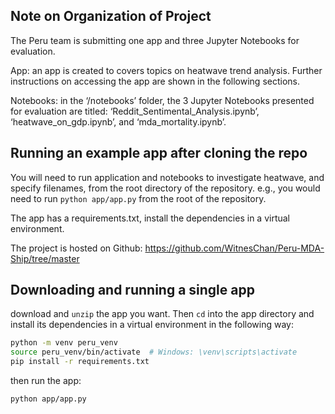 
## Note on Organization of Project

The Peru team is submitting one app and three Jupyter Notebooks for evaluation. 

App: an app is created to covers topics on heatwave trend analysis. Further instructions on accessing the app are shown in the following sections.

Notebooks: in the ‘/notebooks’ folder, the 3 Jupyter Notebooks presented for evaluation are titled: ‘Reddit_Sentimental_Analysis.ipynb’, ‘heatwave_on_gdp.ipynb’, and ‘mda_mortality.ipynb’.

## Running an example app after cloning the repo

You will need to run application and notebooks to investigate heatwave, and specify filenames, from the
root directory of the repository. e.g., you
would need to run `python app/app.py` from the root
of the repository.

The app has a requirements.txt, install the dependencies in a virtual
environment.

The project is hosted on Github: https://github.com/WitnesChan/Peru-MDA-Ship/tree/master

## Downloading and running a single app

download and `unzip` the app you want. Then `cd` into the app directory and install its dependencies in a virtual environment in the following way:


```bash
python -m venv peru_venv
source peru_venv/bin/activate  # Windows: \venv\scripts\activate
pip install -r requirements.txt
```
then run the app:
```bash
python app/app.py
```
